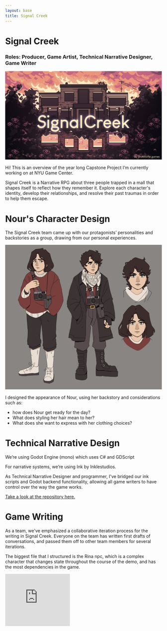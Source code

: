 ```yaml
---
layout: base
title: Signal Creek
---
```

# Signal Creek
### Roles: Producer, Game Artist, Technical Narrative Designer, Game Writer
![Signal Creek Cover Image](images/signal_creek_heroimage.png)

Hi! This is an overview of the year long Capstone Project Iʼm currently working on at NYU Game Center. 

Signal Creek is a Narrative RPG about three people trapped in a mall that shapes itself to reflect how they remember it. Explore each character's identity, develop their relationships, and resolve their past traumas in order to help them escape.

# Nour's Character Design
The Signal Creek team came up with our protagonistsʼ personalities and backstories as a group, drawing from our personal experiences. 

![Nour Character Design](images/art/characters_nourdesign.png)

I designed the appearance of Nour, using her backstory and considerations such as:
- how does Nour get ready for the day? 
- What does styling her hair mean to her? 
- What does she want to express with her clothing choices?

# Technical Narrative Design
Weʼre using Godot Engine (mono) which uses C# and GDScript 

For narrative systems, weʼre using Ink by Inklestudios. 

As Technical Narrative Designer and programmer, I've bridged our ink scripts and Godot backend functionality, allowing all game writers to have control over the way the game works.

[Take a look at the repository here.](https://github.com/crowswalk/signal_creek)

# Game Writing
As a team, we've emphasized a collaborative iteration process for the writing in Signal Creek. Everyone on the team has written first drafts of conversations, and passed them off to other team members for several iterations.

The biggest file that I structured is the Rina npc, which is a complex character that changes state throughout the course of the demo, and has the most dependencies in the game.

<iframe frameborder="0" src="https://itch.io/embed/1835348?bg_color=13141f&amp;fg_color=ffffff&amp;link_color=c8b8cd&amp;border_color=41424d" width="208" height="167"><a href="https://crowswalk.itch.io/signal-creek">Signal Creek by crowswalk, adomaniia, Esra Slovak, ernabalayan, frogf, aw225</a></iframe>
